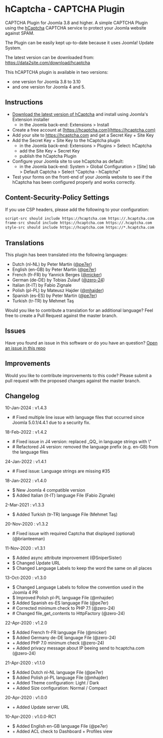 # hCaptcha - CAPTCHA Plugin 
CAPTCHA Plugin for Joomla 3.8 and higher. 
A simple CAPTCHA Plugin using the [hCaptcha](https://www.hcaptcha.com/) CAPTCHA service 
to protect your Joomla website against SPAM.

The Plugin can be easily kept up-to-date because it uses Joomla! Update System. 

The latest version can be downloaded from: https://data2site.com/download/hcaptcha

This hCAPTCHA plugin is available in two versions:
- one version for Joomla 3.8 to 3.10
- and one version for Joomla 4 and 5.

## Instructions

- [Download the latest version of hCaptcha](https://data2site.com/download/hcaptcha) 
and install using Joomla's Extension installer
    - in the Joomla back-end: Extensions > Install
- Create a free account at [https://hcaptcha.com](https://hcaptcha.com)
- Add your site to https://hcaptcha.com and get a Secret Key + Site Key 
- Add the Secret Key + Site Key to the hCaptcha plugin 
    - in the Joomla back-end: Extensions > Plugins > Select: hCaptcha
    - add the Site Key + Secret Key
    - publish the hCaptcha Plugin
- Configure your Joomla site to use hCaptcha as default:
    - in the Joomla back-end: System > Global Configuration > [Site] tab > 
    Default Captcha > Select "Captcha - hCaptcha"
- Test your forms on the front-end of your Joomla website to see if the hCaptcha 
has been configured properly and works correctly.

## Content-Security-Policy Settings
If you use CSP headers, please add the following to your configuration:
```txt
script-src should include https://hcaptcha.com https://.hcaptcha.com
frame-src should include https://hcaptcha.com https://.hcaptcha.com
style-src should include https://hcaptcha.com https://*.hcaptcha.com
```

## Translations
This plugin has been translated into the following languages:
- Dutch (nl-NL) by Peter Martin ([@pe7er](https://github.com/pe7er))
- English (en-GB) by Peter Martin ([@pe7er](https://github.com/pe7er))
- French (fr-FR) by Yannick Berges ([@micker](https://github.com/micker))
- German (de-DE) by Tobias Zulauf ([@zero-24](https://github.com/zero-24))
- Italian (it-IT) by Fabio Zignale
- Polish (pl-PL) by Mateusz Hajder ([@mhajder](https://github.com/mhajder))
- Spanish (es-ES) by Peter Martin ([@pe7er](https://github.com/pe7er))
- Turkish (tr-TR) by Mehmet Taş
 
Would you like to contribute a translation for an additional language? 
Feel free to create a Pull Request against the master branch.

## Issues
Have you found an issue in this software or do you have an question?
[Open an issue in this repo](https://github.com/pe7er/hCaptcha/issues/new)

## Improvements
Would you like to contribute improvements to this code?
Please submit a pull request with the proposed changes against the master branch.

## Changelog

10-Jan-2024 : v1.4.3
<ul>
<li># Fixed multiple line issue with language files that occurred since Joomla 5.0.1/4.4.1 due to a security fix.</li>
</ul>

18-Feb-2022 : v1.4.2
<ul>
<li># Fixed issue in J4 version: replaced _QQ_ in language strings with \"</li>
<li># Refactored J4 version: removed the language prefix (e.g. en-GB) from the language files</li>
</ul>

24-Jan-2022 : v1.4.1
<ul>
<li># Fixed issue: Language strings are missing #35</li>
</ul>

18-Jan-2022 : v1.4.0
<ul>
<li>$ New Joomla 4 compatible version</li>
<li>$ Added Italian (it-IT) language File (Fabio Zignale)</li>
</ul>

2-Mar-2021 : v1.3.3
<ul>
<li>$ Added Turkish (tr-TR) language File (Mehmet Taş)</li>
</ul>

20-Nov-2020 : v1.3.2
<ul>
<li># Fixed issue with required Captcha that displayed (optional) (@brianteeman)</li>
</ul>

11-Nov-2020 : v1.3.1
<ul>
<li>$ Added async attribute improvement (@SniperSister)</li>
<li>$ Changed Update URL</li>
<li>$ Changed Language Labels to keep the word the same on all places</li>
</ul>

13-Oct-2020 : v1.3.0
<ul>
<li>$ Changed Language Labels to follow the convention used in the Joomla 4 PR</li>
<li>$ Improved Polish pl-PL language File (@mhajder)</li>
<li>$ Added Spanish es-ES language File (@pe7er)</li>
<li># Corrected minimum check to PHP 7.1 (@zero-24)</li>
<li># Changed file_get_contents to HttpFactory (@zero-24)</li>
</ul>

22-Apr-2020 : v1.2.0
<ul>
<li>$ Added French fr-FR language File (@micker)</li>
<li>$ Added Germany de-DE language File (@zero-24)</li>
<li>+ Added PHP 7.0 minimum check (@zero-24)</li>
<li>+ Added privacy message about IP beeing send to hcaptcha.com (@zero-24)</li>
</ul>

21-Apr-2020 : v1.1.0
<ul>
<li>$ Added Dutch nl-NL language File (@pe7er)</li>
<li>$ Added Polish pl-PL language File (@mhajder)</li>
<li>+ Added Theme configuration: Light / Dark</li>
<li>+ Added Size configuration: Normal / Compact</li>
</ul>

20-Apr-2020 : v1.0.0
<ul>
<li>+ Added Update server URL</li>
</ul>

10-Apr-2020 : v1.0.0-RC1
<ul>
<li>$ Added English en-GB language File (@pe7er)</li>
<li>+ Added ACL check to Dashboard + Profiles view</li>
</ul>
